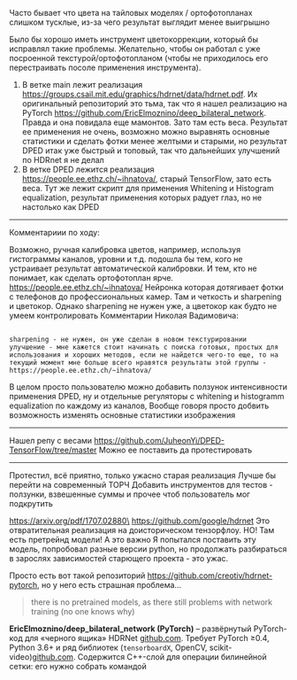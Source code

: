 Часто бывает что цвета на тайловых моделях / ортофотопланах слишком тусклые, из-за чего результат выглядит менее выигрышно 

Было бы хорошо иметь инструмент цветокоррекции, который бы исправлял такие проблемы. Желательно, чтобы он работал с уже посроенной текстурой/ортофотопланом (чтобы не приходилось его перестраивать посоле применения инструмента).

1. В ветке main  лежит реализация https://groups.csail.mit.edu/graphics/hdrnet/data/hdrnet.pdf. Их оригинальный репозиторий это тьма, так что я нашел реализацию на PyTorch https://github.com/EricElmoznino/deep_bilateral_network. Правда и она повидала еще мамонтов. Зато там есть веса. Результат ее применения не очень, возможно можно выравнять основные статистики и сделать фотки менее желтыми и старыми, но результат DPED итак уже быстрый и топовый, так что дальнейших улучшений по HDRnet я не делал
2. В ветке DPED лежится реализация https://people.ee.ethz.ch/~ihnatova/, старый TensorFlow, зато есть веса. Тут же лежит скрипт для применения Whitening и Histogram equalization, результат применения которых радует глаз, но не настолько как DPED 


----
Комментариии по ходу:

Возможно, ручная калибровка цветов, например, используя гистограммы каналов, уровни и т.д. подошла бы тем, кого не устраивает результат автоматической калибровки. И тем, кто не понимает, как сделать ортофотоплан ярче.
https://people.ee.ethz.ch/~ihnatova/
Нейронка которая дотягивает фотки с телефонов до профессиональных камер. 
Там и четкость и sharpening и цветокор. 
Однако sharpening не нужен уже, а цветокор как будто не умеем контролировать
Комментарии Николая Вадимовича:
```

sharpening - не нужен, он уже сделан в новом текстурировании
улучшение - мне кажется стоит начинать с поиска готовых, простых для использования и хороших методов, если не найдется чего-то еще, то на текущий момент мне больше всего нравятся результаты этой группы - https://people.ee.ethz.ch/~ihnatova/
```

В целом просто пользователю можно добавить ползунок интенсивности применения DPED, ну и отдельные регуляторы с whitening и histogramm equalization по каждому из каналов,
Вообще говоря просто добвить возможность изменять основные статистики изображения


----

Нашел репу с весами 
https://github.com/JuheonYi/DPED-TensorFlow/tree/master
Можно ее поставить да протестировать


----
Протестил, всё приятно, только ужасно старая реализация
Лучше бы перейти на современный ТОРЧ
Добавить инструментов для тестов - ползунки, взвешенные суммы и прочее чтоб пользователь мог подкрутить





https://arxiv.org/pdf/1707.02880\
https://github.com/google/hdrnet
Это отвратительная реализация на доисторическом тензорфлоу. НО! Там есть претрейнд модели! А это важно 
Я попытался поставить эту модель, попробовал разные версии python, но продолжать разбираться в зарослях зависимостей старющего проекта - это ужас. 

Просто есть вот такой репозиторий https://github.com/creotiv/hdrnet-pytorch, но у него есть страшная проблема...

> there is no pretrained models, as there still problems with network training (no one knows why)


**EricElmoznino/deep_bilateral_network (PyTorch)** – развёрнутый PyTorch-код для «черного ящика» HDRNet [github.com](https://github.com/EricElmoznino/deep_bilateral_network#:~:text=,preferably%2C%20but%20not%20necessary). Требует PyTorch ≥0.4, Python 3.6+ и ряд библиотек (`tensorboardX`, OpenCV, scikit-video)[github.com](https://github.com/EricElmoznino/deep_bilateral_network#:~:text=,preferably%2C%20but%20not%20necessary). Содержится C++-слой для операции билинейной сетки: его нужно собрать командой


